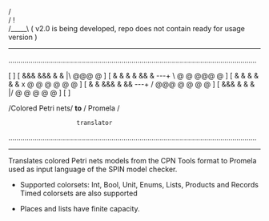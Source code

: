 
   / \
  / ! \
 /_____\ ( v2.0 is being developed, repo does not contain ready for usage version )
___________________________________________________________________________________________________________________________
...........................................................................................................................


 [                                                 ]
 [   &&&   &&&   &   &      |\    @@@          @   ]
 [  &   &  &  &  &&  &   ---+ \   @  @   @@@   @   ]
 [  &      &  &  & & &         x  @  @  @ @ @  @   ]
 [  &   &  &&&   &  &&   ---+ /   @@@   @ @ @  @   ]
 [   &&&   &     &   &      |/    @     @ @ @   @  ]
 [                                                 ]
  
   /Colored Petri nets/  __to__  /    Promela    /
   
                       translator

                       
...........................................................................................................................
___________________________________________________________________________________________________________________________


Translates colored Petri nets models from the CPN Tools format to Promela used as input language of the SPIN model checker.


  * Supported colorsets:
      Int, Bool, Unit, Enums, Lists, Products and Records
      Timed colorsets are also supported


  * Places and lists have finite capacity.



   
